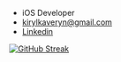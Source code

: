 - iOS Developer
- [kirylkaveryn@gmail.com](kirylkaveryn@gmail.com)
- [Linkedin](https://www.linkedin.com/in/kiryl-kaveryn/)

[![GitHub Streak](https://streak-stats.demolab.com/?user=kirylkaveryn)](https://git.io/streak-stats)
